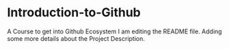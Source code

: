 # Introduction-to-Github
A Course to get into Github Ecosystem
I am editing the README file. Adding some more details about the Project Description.
